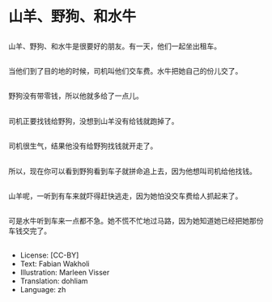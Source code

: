 # 山羊、野狗、和水牛

##
山羊、野狗、和水牛是很要好的朋友。有一天，他们一起坐出租车。

##
当他们到了目的地的时候，司机叫他们交车费。水牛把她自己的份儿交了。

##
野狗没有带零钱，所以他就多给了一点儿。

##
司机正要找钱给野狗，没想到山羊没有给钱就跑掉了。

##
司机很生气，结果他没有给野狗找钱就开走了。

##
所以，现在你可以看到野狗看到车子就拼命追上去，因为他想叫司机给他找钱。

##
山羊呢，一听到有车来就吓得赶快逃走，因为她怕没交车费给人抓起来了。

##
可是水牛听到车来一点都不急。她不慌不忙地过马路，因为她知道她已经把她那份车钱交完了。

##
* License: [CC-BY]
* Text: Fabian Wakholi
* Illustration: Marleen Visser
* Translation: dohliam
* Language: zh
